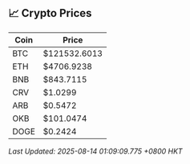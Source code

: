 ## 📈 Crypto Prices

| Coin | Price |
| ---- | ----- |
| BTC | $121532.6013 |
| ETH | $4706.9238 |
| BNB | $843.7115 |
| CRV | $1.0299 |
| ARB | $0.5472 |
| OKB | $101.0474 |
| DOGE | $0.2424 |

_Last Updated: 2025-08-14 01:09:09.775 +0800 HKT_